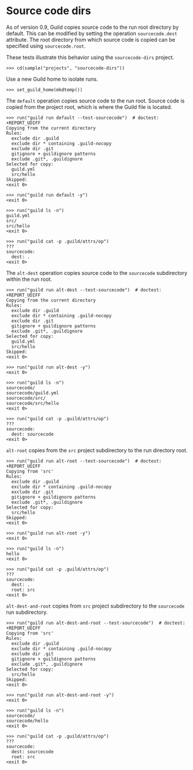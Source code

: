 # Source code dirs

As of version 0.9, Guild copies source code to the run root directory
by default. This can be modified by setting the operation
`sourcecode.dest` attribute. The root directory from which source code
is copied can be specified using `sourcecode.root`.

These tests illustrate this behavior using the `sourcecode-dirs`
project.

    >>> cd(sample("projects", "sourcecode-dirs"))

Use a new Guild home to isolate runs.

    >>> set_guild_home(mkdtemp())

The `default` operation copies source code to the run root. Source
code is copied from the project root, which is where the Guild file is
located.

    >>> run("guild run default --test-sourcecode")  # doctest: +REPORT_UDIFF
    Copying from the current directory
    Rules:
      exclude dir .guild
      exclude dir * containing .guild-nocopy
      exclude dir .git
      gitignore + guildignore patterns
      exclude .git*, .guildignore
    Selected for copy:
      guild.yml
      src/hello
    Skipped:
    <exit 0>

    >>> run("guild run default -y")
    <exit 0>

    >>> run("guild ls -n")
    guild.yml
    src/
    src/hello
    <exit 0>

    >>> run("guild cat -p .guild/attrs/op")
    ???
    sourcecode:
      dest: .
    <exit 0>

The `alt-dest` operation copies source code to the `sourcecode`
subdirectory within the run root.

    >>> run("guild run alt-dest --test-sourcecode")  # doctest: +REPORT_UDIFF
    Copying from the current directory
    Rules:
      exclude dir .guild
      exclude dir * containing .guild-nocopy
      exclude dir .git
      gitignore + guildignore patterns
      exclude .git*, .guildignore
    Selected for copy:
      guild.yml
      src/hello
    Skipped:
    <exit 0>

    >>> run("guild run alt-dest -y")
    <exit 0>

    >>> run("guild ls -n")
    sourcecode/
    sourcecode/guild.yml
    sourcecode/src/
    sourcecode/src/hello
    <exit 0>

    >>> run("guild cat -p .guild/attrs/op")
    ???
    sourcecode:
      dest: sourcecode
    <exit 0>

`alt-root` copies from the `src` project subdirectory to the run
directory root.

    >>> run("guild run alt-root --test-sourcecode")  # doctest: +REPORT_UDIFF
    Copying from 'src'
    Rules:
      exclude dir .guild
      exclude dir * containing .guild-nocopy
      exclude dir .git
      gitignore + guildignore patterns
      exclude .git*, .guildignore
    Selected for copy:
      src/hello
    Skipped:
    <exit 0>

    >>> run("guild run alt-root -y")
    <exit 0>

    >>> run("guild ls -n")
    hello
    <exit 0>

    >>> run("guild cat -p .guild/attrs/op")
    ???
    sourcecode:
      dest: .
      root: src
    <exit 0>

`alt-dest-and-root` copies from `src` project subdirectory to the
`sourcecode` run subdirectory.

    >>> run("guild run alt-dest-and-root --test-sourcecode")  # doctest: +REPORT_UDIFF
    Copying from 'src'
    Rules:
      exclude dir .guild
      exclude dir * containing .guild-nocopy
      exclude dir .git
      gitignore + guildignore patterns
      exclude .git*, .guildignore
    Selected for copy:
      src/hello
    Skipped:
    <exit 0>

    >>> run("guild run alt-dest-and-root -y")
    <exit 0>

    >>> run("guild ls -n")
    sourcecode/
    sourcecode/hello
    <exit 0>

    >>> run("guild cat -p .guild/attrs/op")
    ???
    sourcecode:
      dest: sourcecode
      root: src
    <exit 0>
